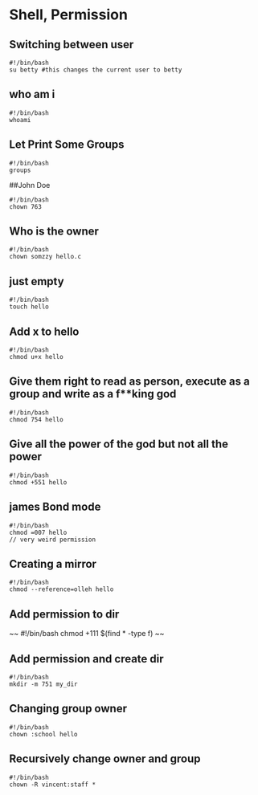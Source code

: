# Shell, Permission 

## Switching between user 
``` 
#!/bin/bash 
su betty #this changes the current user to betty
``` 

## who am i 
`````
#!/bin/bash 
whoami
`````

## Let Print Some Groups 
``` 
#!/bin/bash 
groups 
``` 

##John Doe 
``` 
#!/bin/bash 
chown 763
```
## Who is the owner 
``` 
#!/bin/bash
chown somzzy hello.c 
```

## just empty 
``` 
#!/bin/bash 
touch hello 
```

## Add x to hello 
``` 
#!/bin/bash 
chmod u+x hello 
```

## Give them right to read as person, execute as a group and write as a f**king god 

```
#!/bin/bash 
chmod 754 hello 
``` 

## Give all the power of the god but not all the power 
````
#!/bin/bash 
chmod +551 hello 
````

## james Bond mode 
``` 
#!/bin/bash 
chmod =007 hello
// very weird permission 
```

## Creating a mirror 
``` 
#!/bin/bash 
chmod --reference=olleh hello 
``` 

## Add permission to dir 
~~
#!/bin/bash 
chmod +111 $(find * -type f)
~~

## Add permission and create dir 
``` 
#!/bin/bash 
mkdir -m 751 my_dir 
``` 

## Changing group owner 
``` 
#!/bin/bash 
chown :school hello 
``` 

## Recursively change owner and group 
``` 
#!/bin/bash 
chown -R vincent:staff *
```

